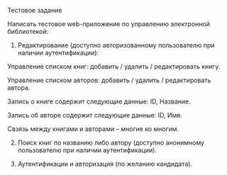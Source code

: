 Тестовое задание

Написать тестовое web-приложение по управлению электронной библиотекой:

1. Редактирование (доступно авторизованному пользователю при наличии аутентификации):


Управление списком книг: добавить / удалить / редактировать книгу.


Управление списком авторов: добавить / удалить / редактировать автора.


Запись о книге содержит следующие данные:  ID,  Название.


Запись об авторе содержит следующие данные:  ID, Имя.


Свзязь между книгами и авторами – многие ко многим.

2. Поиск книг по названию либо автору (доступно анонимному пользователю при наличии аутентификации).

3. Аутентификации и авторизация (по желанию кандидата).
